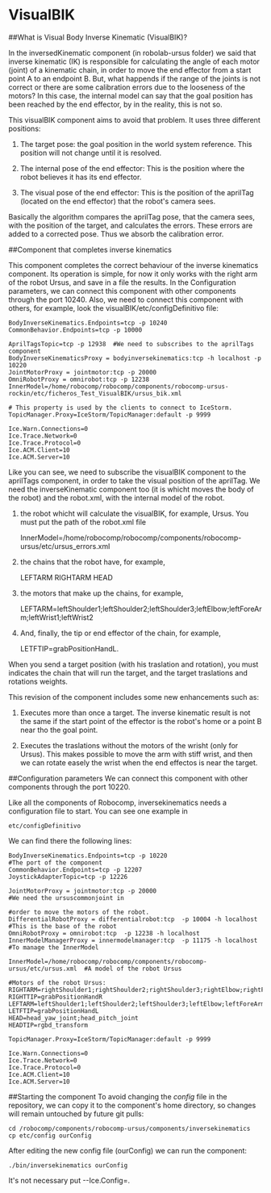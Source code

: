 VisualBIK
===============================
##What is Visual Body Inverse Kinematic (VisualBIK)?

In the inversedKinematic component (in robolab-ursus folder) we said that inverse kinematic (IK) is responsible for calculating the angle of each motor (joint) of a kinematic chain, in order to move the end effector from a start point A to an endpoint B. But, what happends if the range of the joints is not correct or there are some calibration errors due to the looseness of the motors? In this case, the internal model can say that the goal position has been reached by the end effector, by in the reality, this is not so.

This visualBIK component aims to avoid that problem. It uses three different positions:

1) The target pose: the goal position in the world system reference. This position will not change until it is resolved.

2) The internal pose of the end effector: This is the position where the robot believes it has its end effector.

3) The visual pose of the end effector: This is the position of the aprilTag (located on the end effector) that the robot's camera sees.

Basically the algorithm compares the aprilTag pose, that the camera sees, with the position of the target, and calculates the errors. These errors are added to a corrected pose. Thus we absorb the calibration error.

##Component that completes inverse kinematics

This component completes the correct behaviour of the inverse kinematics component. Its operation is simple, for now it only works with the right arm of the robot Ursus, and save in a file the results. In the Configuration parameters, we can connect this component with other components through the port 10240. Also, we need to connect this component with others, for example, look the visualBIK/etc/configDefinitivo file:

    BodyInverseKinematics.Endpoints=tcp -p 10240
    CommonBehavior.Endpoints=tcp -p 10000

    AprilTagsTopic=tcp -p 12938  #We need to subscribes to the aprilTags component
    BodyInverseKinematicsProxy = bodyinversekinematics:tcp -h localhost -p 10220
    JointMotorProxy = jointmotor:tcp -p 20000 
    OmniRobotProxy = omnirobot:tcp -p 12238
    InnerModel=/home/robocomp/robocomp/components/robocomp-ursus-rockin/etc/ficheros_Test_VisualBIK/ursus_bik.xml
    
    # This property is used by the clients to connect to IceStorm.
    TopicManager.Proxy=IceStorm/TopicManager:default -p 9999
    
    Ice.Warn.Connections=0
    Ice.Trace.Network=0
    Ice.Trace.Protocol=0
    Ice.ACM.Client=10
    Ice.ACM.Server=10
    
Like you can see, we need to subscribe the visualBIK component to the aprilTags component, in order to take the visual position of the aprilTag. We need the inverseKinematic component too (it is whicht moves the body of the robot) and the robot.xml, with the internal model of the robot. 





















1) the robot whicht will calculate the visualBIK, for example, Ursus. You must put the path of the robot.xml file

    InnerModel=/home/robocomp/robocomp/components/robocomp-ursus/etc/ursus_errors.xml

2) the chains that the robot have, for example, 

    LEFTARM
    RIGHTARM
    HEAD

3) the motors that make up the chains, for example,

    LEFTARM=leftShoulder1;leftShoulder2;leftShoulder3;leftElbow;leftForeArm;leftWrist1;leftWrist2

4) And, finally, the tip or end effector of the chain, for example, 
    
    LETFTIP=grabPositionHandL.

When you send a target position (with his traslation and rotation), you must indicates the chain that will run the target, and the target traslations and rotations weights. 

This revision of the component includes some new enhancements such as:

1) Executes more than once a target. The inverse kinematic result is not the same if the start point of the effector is the robot's home or a point B near tho the goal point.

2) Executes the traslations without the motors of the wrisht (only for Ursus). This makes possible to move the arm with stiff wrist, and then we can rotate easely the wrist when the end effectos is near the target.


##Configuration parameters
We can connect this component with other components through the port 10220.

Like all the components of Robocomp, inversekinematics needs a configuration file to start. You can see one example in

    etc/configDefinitivo

We can find there the following lines:

    BodyInverseKinematics.Endpoints=tcp -p 10220 								#The port of the component
    CommonBehavior.Endpoints=tcp -p 12207
    JoystickAdapterTopic=tcp -p 12226
    
    JointMotorProxy = jointmotor:tcp -p 20000 									#We need the ursuscommonjoint in
                                                                                #order to move the motors of the robot.
    DifferentialRobotProxy = differentialrobot:tcp  -p 10004 -h localhost		#This is the base of the robot
    OmniRobotProxy = omnirobot:tcp  -p 12238 -h localhost							
    InnerModelManagerProxy = innermodelmanager:tcp  -p 11175 -h localhost		#To manage the InnerModel
    
    InnerModel=/home/robocomp/robocomp/components/robocomp-ursus/etc/ursus.xml	#A model of the robot Ursus

    #Motors of the robot Ursus:
	RIGHTARM=rightShoulder1;rightShoulder2;rightShoulder3;rightElbow;rightForeArm;rightWrist1;rightWrist2
	RIGHTTIP=grabPositionHandR
	LEFTARM=leftShoulder1;leftShoulder2;leftShoulder3;leftElbow;leftForeArm;leftWrist1;leftWrist2
	LETFTIP=grabPositionHandL
	HEAD=head_yaw_joint;head_pitch_joint
	HEADTIP=rgbd_transform
	
	TopicManager.Proxy=IceStorm/TopicManager:default -p 9999
	
	Ice.Warn.Connections=0
	Ice.Trace.Network=0
	Ice.Trace.Protocol=0
	Ice.ACM.Client=10
	Ice.ACM.Server=10

    
##Starting the component
To avoid changing the *config* file in the repository, we can copy it to the component's home directory, so changes will remain untouched by future git pulls:

    cd /robocomp/components/robocomp-ursus/components/inversekinematics
    cp etc/config ourConfig
    
After editing the new config file (ourConfig) we can run the component:

    ./bin/inversekinematics ourConfig
    
It's not necessary put --Ice.Config=.